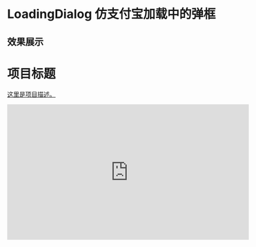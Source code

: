 # LoadingDialog 仿支付宝加载中的弹框
## 效果展示
# 项目标题

[这里是项目描述。](https://lintongai.com/uploads/loadingDemo.mp4)

<iframe src="https://lintongai.com/uploads/loadingDemo.mp4" scrolling="no" border="0" frameborder="no" framespacing="0" allowfullscreen="true" width="560" height="315"> </iframe>


